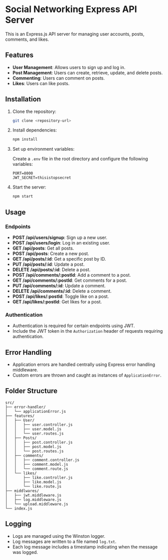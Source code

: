 # Social Networking Express API Server

This is an Express.js API server for managing user accounts, posts, comments, and likes.

## Features

- **User Management**: Allows users to sign up and log in.
- **Post Management**: Users can create, retrieve, update, and delete posts.
- **Commenting**: Users can comment on posts.
- **Likes**: Users can like posts.

## Installation

1. Clone the repository:

    ```bash
    git clone <repository-url>
    ```

2. Install dependencies:

    ```bash
    npm install
    ```

3. Set up environment variables:

    Create a `.env` file in the root directory and configure the following variables:

    ```plaintext
    PORT=8000
    JWT_SECRET=thisistopsecret
    ```

4. Start the server:

    ```bash
    npm start
    ```

## Usage

### Endpoints

- **POST /api/users/signup**: Sign up a new user.
- **POST /api/users/login**: Log in an existing user.
- **GET /api/posts**: Get all posts.
- **POST /api/posts**: Create a new post.
- **GET /api/posts/:id**: Get a specific post by ID.
- **PUT /api/posts/:id**: Update a post.
- **DELETE /api/posts/:id**: Delete a post.
- **POST /api/comments/:postId**: Add a comment to a post.
- **GET /api/comments/:postId**: Get comments for a post.
- **PUT /api/comments/:id**: Update a comment.
- **DELETE /api/comments/:id**: Delete a comment.
- **POST /api/likes/:postId**: Toggle like on a post.
- **GET /api/likes/:postId**: Get likes for a post.

### Authentication

- Authentication is required for certain endpoints using JWT.
- Include the JWT token in the `Authorization` header of requests requiring authentication.

## Error Handling

- Application errors are handled centrally using Express error handling middleware.
- Custom errors are thrown and caught as instances of `ApplicationError`.

## Folder Structure

```
src/
├── error-handler/
│   └── applicationError.js
├── features/
│   ├── User/
│   │   ├── user.controller.js
│   │   ├── user.model.js
│   │   └── user.routes.js
│   ├── Posts/
│   │   ├── post.controller.js
│   │   ├── post.model.js
│   │   └── post.routes.js
│   ├── comments/
│   │   ├── comment.controller.js
│   │   ├── comment.model.js
│   │   └── comment.route.js
│   └── likes/
│       ├── like.controller.js
│       ├── like.model.js
│       └── like.route.js
├── middlwares/
│   ├── jwt.middleware.js
│   ├── log.middleware.js
│   └── upload.middleware.js
└── index.js
```

## Logging

- Logs are managed using the Winston logger.
- Log messages are written to a file named `log.txt`.
- Each log message includes a timestamp indicating when the message was logged.



